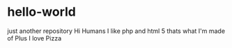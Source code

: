 # hello-world
just another repository
Hi Humans 
I like php and html 5 thats what I'm made of
Plus I love Pizza
